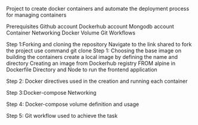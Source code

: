 
Project to create docker containers and automate the deployment process for managing containers 


Prerequisites
Github account
Dockerhub account
Mongodb account
Container Networking
Docker Volume
Git Workflows

Step 1:Forking and cloning the repository
   Navigate to the link shared to fork the project
   use command 
   git clone 
Step 1: Choosing the base image on building the containers
   create a local image by defining the name and directory
   Creating an image from Dockerhub registry 
   FROM alpine in Dockerfile Directory and Node to run the frontend application
   
Step 2: Docker directives used in the creation and running each container

Step 3:Docker-compose Networking

Step 4: Docker-compose volume definition and usage

Step 5: Git workflow used to achieve the task

